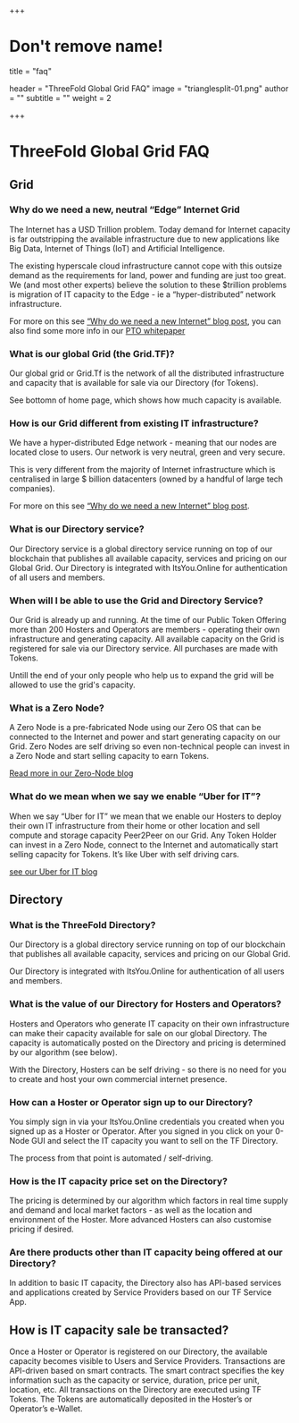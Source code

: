 +++
# Don't remove name!
title = "faq"

header = "ThreeFold Global Grid FAQ"
image = "trianglesplit-01.png"
author = ""
subtitle = ""
weight = 2

+++

# ThreeFold Global Grid FAQ

## Grid

### Why do we need a new, neutral “Edge” Internet Grid

The Internet has a USD Trillion problem. Today demand for Internet capacity is far outstripping the available infrastructure due to new applications like Big Data, Internet of Things (IoT) and Artificial Intelligence.

The existing hyperscale cloud infrastructure cannot cope with this outsize demand as the requirements for land, power and funding are just too great. We (and most other experts) believe the solution to these $trillion problems is migration of IT capacity to the Edge - ie a “hyper-distributed” network infrastructure.

For more on this see [“Why do we need a new Internet” blog post](../information/the-need-for-a-new-neutral-edge-internet), you can also find some more info in our [PTO whitepaper](http://tiny.cc/tf_whitepaper_pto)

### What is our global Grid (the Grid.TF)?

Our global grid or Grid.Tf is the network of all the distributed infrastructure and capacity that is available for sale via our Directory (for Tokens).

See bottomn of home page, which shows how much capacity is available.

### How is our Grid different from existing IT infrastructure?

We have a hyper-distributed Edge network - meaning that our nodes are located close to users. Our network is very neutral, green and very secure.

This is very different from the majority of Internet infrastructure which is centralised in large $ billion datacenters (owned by a handful of large tech companies).

For more on this see [“Why do we need a new Internet” blog post](../information/the-need-for-a-new-neutral-edge-internet).


### What is our Directory service?

Our Directory service is a global directory service running on top of our blockchain that publishes all available capacity, services and pricing on our Global Grid. Our Directory is integrated with ItsYou.Online for authentication of all users and members.

### When will I be able to use the Grid and Directory Service?

Our Grid is already up and running. At the time of our Public Token Offering more than 200 Hosters and Operators are members - operating their own infrastructure and generating capacity. All available capacity on the Grid is registered for sale via our Directory service. All purchases are made with Tokens.

Untill the end of your only people who help us to expand the grid will be allowed to use the grid's capacity.

### What is a Zero Node?

A Zero Node is a pre-fabricated Node using our Zero OS that can be connected to the Internet and power and start generating capacity on our Grid. Zero Nodes are self driving so even non-technical people can invest in a Zero Node and start selling capacity to earn Tokens.

[Read more in our Zero-Node blog](../information/zero-node)

### What do we mean when we say we enable “Uber for IT”?

When we say “Uber for IT” we mean that we enable our Hosters to deploy their own IT infrastructure from their home or other location and sell compute and storage capacity Peer2Peer on our Grid. Any Token Holder can invest in a Zero Node, connect to the Internet and automatically start selling capacity for Tokens. It’s like Uber with self driving cars.

[see our Uber for IT blog](../information/uber-for-internet-capacity)

## Directory

### What is the ThreeFold Directory?

Our Directory is a global directory service running on top of our blockchain that publishes all available capacity, services and pricing on our Global Grid.  

Our Directory is integrated with ItsYou.Online for authentication of all users and members.


### What is the value of our Directory for Hosters and Operators?

Hosters and Operators who generate IT capacity on their own infrastructure can make their capacity available for sale on our global Directory.  The capacity is automatically posted on the Directory and pricing is determined by our algorithm (see below).  

With the Directory, Hosters can be self driving - so there is no need for you to create and host your own commercial internet presence.

### How can a Hoster or Operator sign up to our Directory?

You simply sign in via your ItsYou.Online credentials you created when you signed up as a Hoster or Operator. After you signed in you click on your 0-Node GUI and select the IT capacity you want to sell on the TF Directory.  

The process from that point is automated / self-driving.

###  How is the IT capacity price set on the Directory?

The pricing is determined by our algorithm which factors in real time supply and demand and local market factors - as well as the location and environment of the Hoster.  More advanced Hosters can also customise pricing if desired. 

### Are there products other than IT capacity being offered at our Directory?

In addition to basic IT capacity, the Directory also has API-based services and applications created by Service Providers based on our TF Service App.  
 
## How is IT capacity sale be transacted?

Once a Hoster or Operator is registered on our Directory, the available capacity becomes visible to Users and Service Providers. Transactions are API-driven based on smart contracts. The smart contract specifies the key information such as the capacity or service, duration, price per unit, location, etc.  All transactions on the Directory are executed using TF Tokens.  The Tokens are automatically deposited in the Hoster’s or Operator’s e-Wallet.



